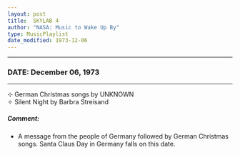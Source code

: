 ```yaml
---
layout: post
title:  SKYLAB 4
author: "NASA: Music to Wake Up By"
type: MusicPlaylist
date_modified: 1973-12-06
---
```


----
### DATE: December 06, 1973
----
⊹ German Christmas songs by UNKNOWN  &nbsp;<br />✧ Silent Night by Barbra Streisand

##### Comment:
* A message from the people of Germany followed by German Christmas songs. Santa Claus Day in Germany falls on this date.
